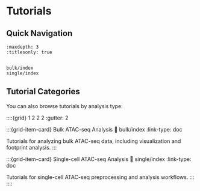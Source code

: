 # Tutorials


## Quick Navigation

```{toctree}
:maxdepth: 3
:titlesonly: true


bulk/index
single/index
```

## Tutorial Categories

You can also browse tutorials by analysis type:

::::{grid} 1 2 2 2
:gutter: 2

:::{grid-item-card} Bulk ATAC-seq Analysis
:link: bulk/index
:link-type: doc

Tutorials for analyzing bulk ATAC-seq data, including visualization and footprint analysis.
:::

:::{grid-item-card} Single-cell ATAC-seq Analysis
:link: single/index
:link-type: doc

Tutorials for single-cell ATAC-seq preprocessing and analysis workflows.
:::
::::
